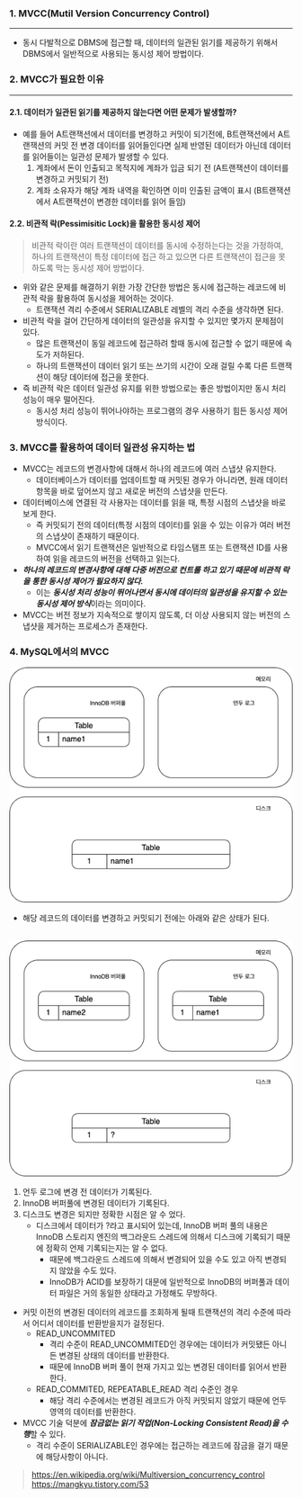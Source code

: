 ### 1. MVCC(Mutil Version Concurrency Control)
---

- 동시 다발적으로 DBMS에 접근할 때, 데이터의 일관된 읽기를 제공하기 위해서 DBMS에서 일반적으로 사용되는 동시성 제어 방법이다.


### 2. MVCC가 필요한 이유
---

#### 2.1. 데이터가 일관된 읽기를 제공하지 않는다면 어떤 문제가 발생할까?
- 예를 들어 A트랜잭션에서 데이터를 변경하고 커밋이 되기전에, B트랜잭션에서 A트랜잭션의 커밋 전 변경 데이터를 읽어들인다면 실제 반영된 데이터가 아닌데 데이터를 읽어들이는 일관성 문제가 발생할 수 있다.
  1. 계좌에서 돈이 인출되고 목적지에 계좌가 입금 되기 전 (A트랜잭션이 데이터를 변경하고 커밋되기 전)
  2. 계좌 소유자가 해당 계좌 내역을 확인하면 이미 인출된 금액이 표시 (B트랜잭션에서 A트랜잭션이 변경한 데이터를 읽어 들임)

#### 2.2. 비관적 락(Pessimisitic Lock)을 활용한 동시성 제어

> 비관적 락이란 여러 트랜잭션이 데이터를 동시에 수정하는다는 것을 가정하여, 하나의 트랜잭션이 특정 데이터에 접근 하고 있으면 다른 트랜잭션이 접근을 못하도록 막는 동시성 제어 방법이다.

- 위와 같은 문제를 해결하기 위한 가장 간단한 방법은 동시에 접근하는 레코드에 비관적 락을 활용하여 동시성을 제어하는 것이다.
  - 트랜잭션 격리 수준에서 SERIALIZABLE 레벨의 격리 수준을 생각하면 된다.
- 비관적 락을 걸어 간단하게 데이터의 일관성을 유지할 수 있지만 몇가지 문제점이 있다.
  - 많은 트랜잭션이 동일 레코드에 접근하려 할때 동시에 접근할 수 없기 때문에 속도가 저하된다.
  - 하나의 트랜잭션이 데이터 읽기 또는 쓰기의 시간이 오래 걸릴 수록 다른 트랜잭션이 해당 데이터에 접근을 못한다.
- 즉 비관적 락은 데이터 일관성 유지를 위한 방법으로는 좋은 방법이지만 동시 처리 성능이 매우 떨어진다.
  - 동시성 처리 성능이 뛰어나야하는 프로그램의 경우 사용하기 힘든 동시성 제어 방식이다.

### 3. MVCC를 활용하여 데이터 일관성 유지하는 법

- MVCC는 레코드의 변경사항에 대해서 하나의 레코드에 여러 스냅샷 유지한다.
  - 데이터베이스가 데이터를 업데이트할 때 커밋된 경우가 아니라면, 원래 데이터 항목을 바로 덮어쓰지 않고 새로운 버전의 스냅샷을 만든다.
- 데이터베이스에 연결된 각 사용자는 데이터를 읽을 때, 특정 시점의 스냅샷을 바로보게 한다.
  - 즉 커밋되기 전의 데이터(특정 시점의 데이터)를 읽을 수 있는 이유가 여러 버전의 스냅샷이 존재하기 때문이다.
  - MVCC에서 읽기 트랜잭션은 일반적으로 타임스탬프 또는 트랜잭션 ID를 사용하여 읽을 레코드의 버전을 선택하고 읽는다.
- ***하나의 레코드의 변경사항에 대해 다중 버전으로 컨트롤 하고 있기 때문에 비관적 락을 통한 동시성 제어가 필요하지 않다.***
  - 이는 ***동시성 처리 성능이 뛰어나면서 동시에 데이터의 일관성을 유지할 수 있는 동시성 제어 방식***이라는 의미이다.
- MVCC는 버전 정보가 지속적으로 쌓이지 않도록, 더 이상 사용되지 않는 버전의 스냅샷을 제거하는 프로세스가 존재한다.

### 4. MySQL에서의 MVCC


![](./img/MVCC_1.png)
- 해당 레코드의 데이터를 변경하고 커밋되기 전에는 아래와 같은 상태가 된다.
<br/><br/>

![](./img/MVCC_2.png)

1. 언두 로그에 변경 전 데이터가 기록된다.
2. InnoDB 버퍼풀에 변경된 데이터가 기록된다.
3. 디스크도 변경은 되지만 정확한 시점은 알 수 었다.
   - 디스크에서 데이터가 ?라고 표시되어 있는데, InnoDB 버퍼 풀의 내용은 InnoDB 스토리지 엔진의 백그라운드 스레드에 의해서 디스크에 기록되기 때문에 정확히 언제 기록되는지는 알 수 없다.
     -  때문에 백그라운드 스레드에 의해서 변경되어 있을 수도 있고 아직 변경되지 않았을 수도 있다.
     - InnoDB가 ACID를 보장하기 대문에 일반적으로 InnoDB의 버퍼풀과 데이터 파일은 거의 동일한 상태라고 가정해도 무방하다.

- 커밋 이전의 변경된 데이터의 레코드를 조회하게 될때 트랜잭션의 격리 수준에 따라서 어디서 데이터를 반환받을지가 걸정된다.
  - READ_UNCOMMITED
    - 격리 수준이 READ_UNCOMMITED인 경우에는 데이터가 커밋됐든 아니든 변경된 상태의 데이터를 반환한다.
    - 때문에 InnoDB 버퍼 풀이 현재 가지고 있는 변경된 데이터를 읽어서 반환한다.
  - READ_COMMITED, REPEATABLE_READ 격리 수준인 경우
    - 해당 격리 수준에서는 변경된 레코드가 아직 커밋되지 않았기 때문에 언두 영역의 데이터를 반환한다.
- MVCC 기술 덕분에 ***잠금없는 읽기 작업(Non-Locking Consistent Read)을 수행***할 수 있다.
  - 격리 수준이 SERIALIZABLE인 경우에는 접근하는 레코드에 잠금을 걸기 때문에 해당사항이 아니다.



> https://en.wikipedia.org/wiki/Multiversion_concurrency_control <br/>
> https://mangkyu.tistory.com/53 <br/>